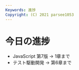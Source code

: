 ```yaml
---
Keywords: 進捗
Copyright: (C) 2021 parsee1053
---
```


# 今日の進捗
* JavaScript 第7版 → 1章まで
* テスト駆動開発 → 第6章まで
